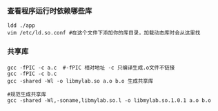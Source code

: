 ### 查看程序运行时依赖哪些库
    ldd ./app
    vim /etc/ld.so.conf #在这个文件下添加你的库目录，加载动态库时会从这里找
### 共享库
    gcc -fPIC -c a.c  #-fPIC 相对地址 -c 只编译生成.o文件不链接
    gcc -fPIC -c b.c
    gcc -shared -Wl -o libmylab.so a.o b.o 生成共享库
    
    #规范生成共享库
    gcc -shared -Wl,-soname,libmylab.so.l -o libmylab.so.1.0.1 a.o b.o
    
    